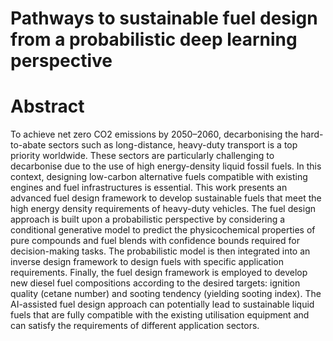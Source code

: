# Pathways to sustainable fuel design from a probabilistic deep learning perspective


# Abstract

To achieve net zero CO2 emissions by 2050–2060, decarbonising the hard-to-abate
sectors such as long-distance, heavy-duty transport is a top priority worldwide.
These sectors are particularly challenging to decarbonise due to the use of high
energy-density liquid fossil fuels. In this context, designing low-carbon alternative
fuels compatible with existing engines and fuel infrastructures is essential. This
work presents an advanced fuel design framework to develop sustainable fuels that
meet the high energy density requirements of heavy-duty vehicles. The fuel design
approach is built upon a probabilistic perspective by considering a conditional
generative model to predict the physicochemical properties of pure compounds
and fuel blends with confidence bounds required for decision-making tasks. The
probabilistic model is then integrated into an inverse design framework to design
fuels with specific application requirements. Finally, the fuel design framework
is employed to develop new diesel fuel compositions according to the desired
targets: ignition quality (cetane number) and sooting tendency (yielding sooting
index). The AI-assisted fuel design approach can potentially lead to sustainable
liquid fuels that are fully compatible with the existing utilisation equipment and
can satisfy the requirements of different application sectors.
